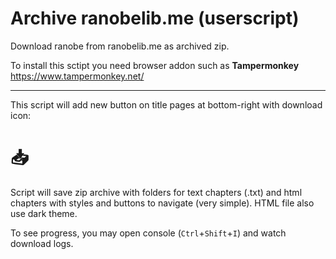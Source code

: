 # Archive ranobelib.me (userscript)
Download ranobe from ranobelib.me as archived zip.

To install this sctipt you need browser addon such as **Tampermonkey** https://www.tampermonkey.net/

----

This script will add new button on title pages at bottom-right with download icon:
# 📥

Script will save zip archive with folders for text chapters (.txt) and html chapters with styles and buttons to navigate (very simple). HTML file also use dark theme.

To see progress, you may open console (`Ctrl`+`Shift`+`I`) and watch download logs.
